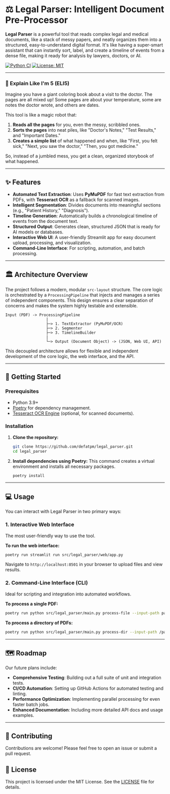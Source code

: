 # ⚖️ Legal Parser: Intelligent Document Pre-Processor

**Legal Parser** is a powerful tool that reads complex legal and medical documents, like a stack of messy papers, and neatly organizes them into a structured, easy-to-understand digital format. It's like having a super-smart assistant that can instantly sort, label, and create a timeline of events from a dense file, making it ready for analysis by lawyers, doctors, or AI.

[![Python CI](https://github.com/defatpm/legal_parser/actions/workflows/ci.yml/badge.svg)](https://github.com/defatpm/legal_parser/actions/workflows/ci.yml)
[![License: MIT](https://img.shields.io/badge/License-MIT-yellow.svg)](https://opensource.org/licenses/MIT)

---

### 🧸 Explain Like I'm 5 (ELI5)

Imagine you have a giant coloring book about a visit to the doctor. The pages are all mixed up! Some pages are about your temperature, some are notes the doctor wrote, and others are dates.

This tool is like a magic robot that:
1.  **Reads all the pages** for you, even the messy, scribbled ones.
2.  **Sorts the pages** into neat piles, like "Doctor's Notes," "Test Results," and "Important Dates."
3.  **Creates a simple list** of what happened and when, like "First, you felt sick," "Next, you saw the doctor," "Then, you got medicine."

So, instead of a jumbled mess, you get a clean, organized storybook of what happened.

---

## ✨ Features

-   **Automated Text Extraction**: Uses **PyMuPDF** for fast text extraction from PDFs, with **Tesseract OCR** as a fallback for scanned images.
-   **Intelligent Segmentation**: Divides documents into meaningful sections (e.g., "Patient History," "Diagnosis").
-   **Timeline Generation**: Automatically builds a chronological timeline of events from the document text.
-   **Structured Output**: Generates clean, structured JSON that is ready for AI models or databases.
-   **Interactive Web UI**: A user-friendly Streamlit app for easy document upload, processing, and visualization.
-   **Command-Line Interface**: For scripting, automation, and batch processing.

---

## 🏛️ Architecture Overview

The project follows a modern, modular `src-layout` structure. The core logic is orchestrated by a `ProcessingPipeline` that injects and manages a series of independent components. This design ensures a clear separation of concerns and makes the system highly testable and extensible.

```
Input (PDF) -> ProcessingPipeline
                  |
                  ├─> 1. TextExtractor (PyMuPDF/OCR)
                  ├─> 2. Segmenter
                  ├─> 3. TimelineBuilder
                  |
                  └─> Output (Document Object) -> (JSON, Web UI, API)
```

This decoupled architecture allows for flexible and independent development of the core logic, the web interface, and the API.

---

## 🚀 Getting Started

### Prerequisites

-   Python 3.9+
-   [Poetry](https://python-poetry.org/docs/#installation) for dependency management.
-   [Tesseract OCR Engine](https://tesseract-ocr.github.io/tessdoc/Installation.html) (optional, for scanned documents).

### Installation

1.  **Clone the repository:**
    ```bash
    git clone https://github.com/defatpm/legal_parser.git
    cd legal_parser
    ```

2.  **Install dependencies using Poetry:**
    This command creates a virtual environment and installs all necessary packages.
    ```bash
    poetry install
    ```

---

## 💻 Usage

You can interact with Legal Parser in two primary ways:

### 1. Interactive Web Interface

The most user-friendly way to use the tool.

**To run the web interface:**
```bash
poetry run streamlit run src/legal_parser/web/app.py
```
Navigate to `http://localhost:8501` in your browser to upload files and view results.

### 2. Command-Line Interface (CLI)

Ideal for scripting and integration into automated workflows.

**To process a single PDF:**
```bash
poetry run python src/legal_parser/main.py process-file --input-path path/to/your/document.pdf --output-path path/to/output.json
```

**To process a directory of PDFs:**
```bash
poetry run python src/legal_parser/main.py process-dir --input-path /path/to/docs --output-path /path/to/output_dir
```

---

## 🗺️ Roadmap

Our future plans include:

-   **Comprehensive Testing**: Building out a full suite of unit and integration tests.
-   **CI/CD Automation**: Setting up GitHub Actions for automated testing and linting.
-   **Performance Optimization**: Implementing parallel processing for even faster batch jobs.
-   **Enhanced Documentation**: Including more detailed API docs and usage examples.

---

## 🤝 Contributing

Contributions are welcome! Please feel free to open an issue or submit a pull request.

## 📜 License

This project is licensed under the MIT License. See the [LICENSE](LICENSE) file for details.
